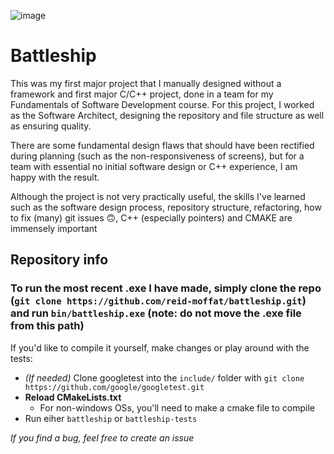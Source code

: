 ![image](https://user-images.githubusercontent.com/61813081/153123375-0fcfd748-583e-4626-b2e8-19e111ffb8e6.png)

# Battleship

This was my first major project that I manually designed without a framework and first major C/C++ project, done in a team for my Fundamentals of Software Development course. For this project, I worked as the Software Architect, designing the repository and file structure as well as ensuring quality.

There are some fundamental design flaws that should have been rectified during planning (such as the non-responsiveness of screens), but for a team with essential no initial software design or C++ experience, I am happy with the result.

Although the project is not very practically useful, the skills I've learned such as the software design process, repository structure, refactoring, how to fix (many) git issues 🙃, C++ (especially pointers) and CMAKE are immensely important

## Repository info

### To run the most recent .exe I have made, simply clone the repo (```git clone https://github.com/reid-moffat/battleship.git```) and run ```bin/battleship.exe``` (note: do not move the .exe file from this path)

If you'd like to compile it yourself, make changes or play around with the tests:
* *(If needed)* Clone googletest into the ```include/``` folder with ```git clone https://github.com/google/googletest.git```
* **Reload CMakeLists.txt**
  * For non-windows OSs, you'll need to make a cmake file to compile
* Run eiher ```battleship``` or ```battleship-tests```

*If you find a bug, feel free to create an issue*
